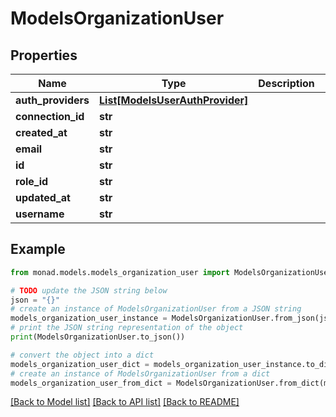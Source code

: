 # ModelsOrganizationUser


## Properties

Name | Type | Description | Notes
------------ | ------------- | ------------- | -------------
**auth_providers** | [**List[ModelsUserAuthProvider]**](ModelsUserAuthProvider.md) |  | [optional] 
**connection_id** | **str** |  | [optional] 
**created_at** | **str** |  | [optional] 
**email** | **str** |  | [optional] 
**id** | **str** |  | [optional] 
**role_id** | **str** |  | [optional] 
**updated_at** | **str** |  | [optional] 
**username** | **str** |  | [optional] 

## Example

```python
from monad.models.models_organization_user import ModelsOrganizationUser

# TODO update the JSON string below
json = "{}"
# create an instance of ModelsOrganizationUser from a JSON string
models_organization_user_instance = ModelsOrganizationUser.from_json(json)
# print the JSON string representation of the object
print(ModelsOrganizationUser.to_json())

# convert the object into a dict
models_organization_user_dict = models_organization_user_instance.to_dict()
# create an instance of ModelsOrganizationUser from a dict
models_organization_user_from_dict = ModelsOrganizationUser.from_dict(models_organization_user_dict)
```
[[Back to Model list]](../README.md#documentation-for-models) [[Back to API list]](../README.md#documentation-for-api-endpoints) [[Back to README]](../README.md)


